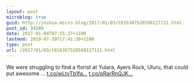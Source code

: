 ```yaml
---
layout: post
microblog: true
guid: http://joshua.micro.blog/2017/01/03/t816387520590127111.html
post_id: 34289
date: 2017-01-04T07:55:27+1100
lastmod: 2019-07-30T17:41:20+1100
type: post
url: /2017/01/03/t816387520590127111.html
---
```

We were struggling to find a florist at Yulara, Ayers Rock, Uluru, that could put awesome … [t.co/wLtvTb1fa...](https://t.co/wLtvTb1faW) [t.co/pRarRnQJK...](https://t.co/pRarRnQJKg)
